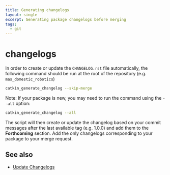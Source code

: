```yaml
---
title: Generating changelogs
layout: single
excerpt: Generating package changelogs before merging
tags:
  - git
---
```


# changelogs

In order to create or update the `CHANGELOG.rst` file automatically, the following command should be run at the root of the repository \(e.g. `mas_domestic_robotics`\)

```bash
catkin_generate_changelog --skip-merge
```

Note: If your package is new, you may need to run the command using the `--all` option:

```bash
catkin_generate_changelog --all
```

The script will then create or update the changelog based on your commit messages after the last available tag \(e.g. 1.0.0\) and add them to the **Forthcoming** section. Add the only changelogs corresponding to your package to your merge request.

## See also

* [Update Changelogs](http://wiki.ros.org/bloom/Tutorials/ReleaseCatkinPackage#bloom.2BAC8-Tutorials.2BAC8-PrepareUpstream.Update_Changelogs)


